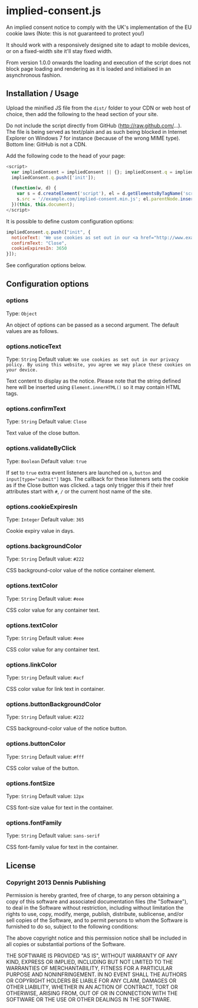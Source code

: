 # implied-consent.js

An implied consent notice to comply with the UK's implementation of the EU
cookie laws (Note: this is not guaranteed to protect you!)

It should work with a responsively designed site to adapt to mobile devices, or
on a fixed-width site it'll stay fixed width.

From version 1.0.0 onwards the loading and execution of the script does not
block page loading and rendering as it is loaded and initialised in an
asynchronous fashion.

## Installation / Usage

Upload the minified JS file from the `dist/` folder to your CDN or web host of
choice, then add the following to the head section of your site.

Do not include the script directly from GitHub (http://raw.github.com/...). The
file is being served as text/plain and as such being blocked in Internet
Explorer on Windows 7 for instance (because of the wrong MIME type). Bottom
line: GitHub is not a CDN.

Add the following code to the head of your page:

```js
<script>
  var impliedConsent = impliedConsent || {}; impliedConsent.q = impliedConsent.q || [];
  impliedConsent.q.push(['init']);

  (function(w, d) {
    var s = d.createElement('script'), el = d.getElementsByTagName('script')[0]; s.async = true;
    s.src = '//example.com/implied-consent.min.js'; el.parentNode.insertBefore(s, el);
  })(this, this.document);
</script>
```

It is possible to define custom configuration options:

```js
impliedConsent.q.push(["init", {
  noticeText: 'We use cookies as set out in our <a href="http://www.example.com/cookie-policy">cookie policy</a>. By using this website, you agree we may place these cookies on your device.',
  confirmText: "Close",
  cookieExpiresIn: 3650
}]);
```

See configuration options below.

## Configuration options

### options

Type: `Object`

An object of options can be passed as a second argument. The default values are
as follows.

### options.noticeText

Type: `String` Default value: `We use cookies as set out in our privacy policy. By using this website, you agree we may place these cookies on your device.`

Text content to display as the notice. Please note that the string defined here will be inserted using `Element.innerHTML()` so it may contain HTML tags.

### options.confirmText

Type: `String` Default value: `Close`

Text value of the close button.

### options.validateByClick

Type: `Boolean` Default value: `true`

If set to `true` extra event listeners are launched on `a`, `button` and
`input[type="submit"]` tags. The callback for these listeners sets the cookie as
if the Close button was clicked. `a` tags only trigger this if their href
attributes start with `#`, `/` or the current host name of the site.

### options.cookieExpiresIn

Type: `Integer` Default value: `365`

Cookie expiry value in days.

### options.backgroundColor

Type: `String` Default value: `#222`

CSS background-color value of the notice container element.

### options.textColor

Type: `String` Default value: `#eee`

CSS color value for any container text.

### options.textColor

Type: `String` Default value: `#eee`

CSS color value for any container text.

### options.linkColor

Type: `String` Default value: `#acf`

CSS color value for link text in container.

### options.buttonBackgroundColor

Type: `String` Default value: `#222`

CSS background-color value of the notice button.

### options.buttonColor

Type: `String` Default value: `#fff`

CSS color value of the button.

### options.fontSize

Type: `String` Default value: `12px`

CSS font-size value for text in the container.

### options.fontFamily

Type: `String` Default value: `sans-serif`

CSS font-family value for text in the container.



## License

### Copyright 2013 Dennis Publishing

Permission is hereby granted, free of charge, to any person obtaining
a copy of this software and associated documentation files (the
"Software"), to deal in the Software without restriction, including
without limitation the rights to use, copy, modify, merge, publish,
distribute, sublicense, and/or sell copies of the Software, and to
permit persons to whom the Software is furnished to do so, subject to
the following conditions:

The above copyright notice and this permission notice shall be
included in all copies or substantial portions of the Software.

THE SOFTWARE IS PROVIDED "AS IS", WITHOUT WARRANTY OF ANY KIND,
EXPRESS OR IMPLIED, INCLUDING BUT NOT LIMITED TO THE WARRANTIES OF
MERCHANTABILITY, FITNESS FOR A PARTICULAR PURPOSE AND
NONINFRINGEMENT. IN NO EVENT SHALL THE AUTHORS OR COPYRIGHT HOLDERS BE
LIABLE FOR ANY CLAIM, DAMAGES OR OTHER LIABILITY, WHETHER IN AN ACTION
OF CONTRACT, TORT OR OTHERWISE, ARISING FROM, OUT OF OR IN CONNECTION
WITH THE SOFTWARE OR THE USE OR OTHER DEALINGS IN THE SOFTWARE.

